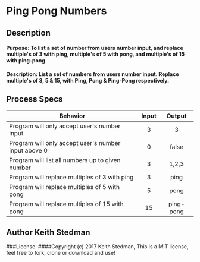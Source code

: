# Ping Pong Numbers
## Description
#### Purpose: To list a set of number from users number input, and replace multiple's of 3 with ping, multiple's of 5 with pong, and multiple's of 15 with ping-pong
#### Description: List a set of numbers from users number input. Replace multiple's of 3, 5 & 15, with Ping, Pong & Ping-Pong respectively.
## Process Specs

| Behavior | Input | Output |
|----------|:-----:|:------:|
| Program will only accept user's number input | 3 | 3 |
| Program will only accept user's number input above 0 | 0 | false |
| Program will list all numbers up to given number | 3 | 1,2,3 |
| Program will replace multiples of 3 with ping | 3 | ping |
| Program will replace multiples of 5 with pong | 5 | pong |
| Program will replace multiples of 15 with pong | 15 | ping-pong |   

## Author Keith Stedman
###License:
####Copyright (c) 2017 Keith Stedman, This is a MIT license, feel free to fork, clone or download and use!
